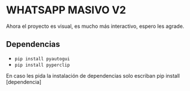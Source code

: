 # WHATSAPP MASIVO V2

Ahora el proyecto es visual, es mucho más interactivo, espero les agrade.

## Dependencias

* `pip install pyautogui`
* `pip install pyperclip`

En caso les pida la instalación de dependencias solo escriban pip install [dependencia]